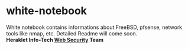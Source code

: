 # white-notebook
<description>
White notebook contains informations about FreeBSD, pfsense, network tools like nmap, etc. Detailed Readme will come soon. </br>
<strong>Heraklet Info-Tech <a href='heraklet.com'>Web Security</a> Team </strong>
</description>
